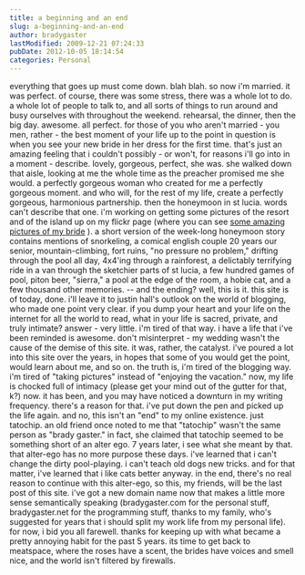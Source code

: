 ```yaml
---
title: a beginning and an end
slug: a-beginning-and-an-end
author: bradygaster
lastModified: 2009-12-21 07:24:33
pubDate: 2012-10-05 18:14:54
categories: Personal
---
```


everything that goes up must come down. blah blah. so now i&apos;m married. it was perfect. of course, there was some stress, there was a whole lot to do. a whole lot of people to talk to, and all sorts of things to run around and busy ourselves with throughout
the weekend. rehearsal, the dinner, then the big day. awesome. all perfect. for those of you who aren&apos;t married - you men, rather - the best moment of your life up to the point in question is when you see your new bride in her dress for the first time.
that&apos;s just an amazing feeling that i couldn&apos;t possibly - or won&apos;t, for reasons i&apos;ll go into in a moment - describe. lovely, gorgeous, perfect, she was. she walked down that aisle, looking at me the whole time as the preacher promised me she would. a
perfectly gorgeous woman who created for me a perfectly gorgeous moment. and who will, for the rest of my life, create a perfectly gorgeous, harmonious partnership. then the honeymoon in st lucia. words can&apos;t describe that one. i&apos;m working on getting
some pictures of the resort and of the island up on my flickr page (where you can see
<a href="http://www.flickr.com/photos/bradygaster/sets/189224/">some amazing pictures of my bride</a> ). a short version of the week-long honeymoon story contains mentions of snorkeling, a comical english couple 20 years our senior, mountain-climbing, fort ruins, &quot;no pressure no problem,&quot; drifting through the pool
all day, 4x4&apos;ing through a rainforest, a delictably terrifying ride in a van through the sketchier parts of st lucia, a few hundred games of pool, piton beer, &quot;sierra,&quot; a pool at the edge of the room, a hobie cat, and a few thousand other memories. --
and the ending? well, this is it. this site is of today, done. i&apos;ll leave it to justin hall&apos;s outlook on the world of blogging, who made one point very clear. if you dump your heart and your life on the internet for all the world to read, what in your
life is sacred, private, and truly intimate? answer - very little. i&apos;m tired of that way. i have a life that i&apos;ve been reminded is awesome. don&apos;t misinterpret - my wedding wasn&apos;t the cause of the demise of this site. it was, rather, the catalyst. i&apos;ve
poured a lot into this site over the years, in hopes that some of you would get the point, would learn about me, and so on. the truth is, i&apos;m tired of the blogging way. i&apos;m tired of &quot;taking pictures&quot; instead of &quot;enjoying the vacation.&quot; now, my life is
chocked full of intimacy (please get your mind out of the gutter for that, k?) now. it has been, and you may have noticed a downturn in my writing frequency. there&apos;s a reason for that. i&apos;ve put down the pen and picked up the life again. and no, this isn&apos;t
an &quot;end&quot; to my online existence. just tatochip. an old friend once noted to me that &quot;tatochip&quot; wasn&apos;t the same person as &quot;brady gaster.&quot; in fact, she claimed that tatochip seemed to be something short of an alter ego. 7 years later, i see what she meant
by that. that alter-ego has no more purpose these days. i&apos;ve learned that i can&apos;t change the dirty pool-playing. i can&apos;t teach old dogs new tricks. and for that matter, i&apos;ve learned that i like cats better anyway. in the end, there&apos;s no real reason to
continue with this alter-ego, so this, my friends, will be the last post of this site. i&apos;ve got a new domain name now that makes a little more sense semantically speaking (bradygaster.com for the personal stuff, bradygaster.net for the programming stuff,
thanks to my family, who&apos;s suggested for years that i should split my work life from my personal life). for now, i bid you all farewell. thanks for keeping up with what became a pretty annoying habit for the past 5 years. its time to get back to meatspace,
where the roses have a scent, the brides have voices and smell nice, and the world isn&apos;t filtered by firewalls.
